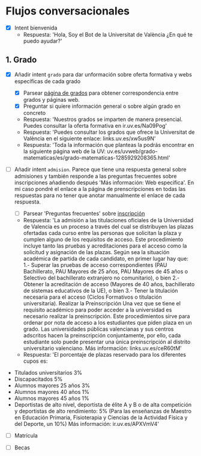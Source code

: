 # Flujos conversacionales

* [x] Intent bienvenida 
  * Respuesta: 'Hola, Soy el Bot de la Universitat de València ¿En qué te puedo ayudar?'

## 1. Grado

* [x] Añadir intent `grado` para dar unformación sobre oferta formativa y webs específicas de cada grado
    * [x] Parsear [página de grados](https://www.uv.es/uvweb/universidad/es/estudios-grado/oferta-grados/oferta-grados-1285846094474.html) para obtener correspondencia entre grados y páginas web.
    * [x] Preguntar si quiere información general o sobre algún grado en concreto
  * Respuesta: 'Nuestros grados se imparten de manera presencial. Puedes consultar la oferta formativa en ir.uv.es/Na09Pog'
  * Respuesta: 'Puedes consultar los grados que ofrece la Universitat de València en el siguiente enlace: links.uv.es/xw5us9N'
  * Respuesta: 'Toda la información que planteas la podrás encontrar en la siguiente página web de la UV: uv.es/uvweb/grado-matematicas/es/grado-matematicas-1285929208365.html'

* [ ] Añadir intent `admision`. Parece que tiene una respuesta general sobre admisiones y también responde a las preguntas frecuentes sobre inscripciones añadiendo después 'Más información: Web específica'. En mi caso pondré el enlace a la página de prenscripciones en todas las respuestas para no tener que anotar manualmente el enlace de cada respuesta.
    * [ ] Parsear 'Preguntas frecuentes' sobre [inscripción](https://www.uv.es/uvweb/universidad/es/estudios-grado/admision/preguntas-frecuentes-1286095200713.html)
  * Respuesta: 'La admisión a las titulaciones oficiales de la Universidad de Valencia es un proceso a través del cual se distribuyen las plazas ofertadas cada curso entre las personas que solicitan la plaza y cumplen alguno de los requisitos de acceso. Este procedimiento incluye tanto las pruebas y acreditaciones para el acceso como la solicitud y asignación de las plazas.
Según sea la situación académica de partida de cada candidato, en primer lugar hay que:
1.- Superar las pruebas de acceso correspondientes (PAU Bachillerato, PAU Mayores de 25 años, PAU Mayores de 45 años o Selectivo del bachillerato extranjero no comunitario), o bien
2.- Obtener la acreditación de acceso (Mayores de 40 años, bachillerato de sistemas educativos de la UE), o bien
3.- Tener la titulación necesaria para el acceso (Ciclos Formativos o titulación universitaria).
Realizar la Preinscripción
Una vez que se tiene el requisito académico para poder acceder a la universidad es necesario realizar la preinscripción. Este procedimientos sirve para ordenar por nota de acceso a los estudiantes que piden plaza en un grado. Las universidades públicas valencianas y sus centros adscritos hacen la preinscripción conjuntamente, por ello, cada estudiante solo puede presentar una única preinscripción al distrito universitario valenciano.
Más información: links.uv.es/ceR60tM'
  * Respuesta: 'El porcentaje de plazas reservado para los diferentes cupos es:
- Titulados universitarios 3%
- Discapacitados 5%
- Alumnos mayores 25 años 3%
- Alumnos mayores 40 años 1%
- Alumnos mayores 45 años 1%
- Deportistas de alto nivel, deportista de élite A y B o de alta competición y deportistas de alto rendimiento: 5% (Para las enseñanzas de Maestro en Educación Primaria, Fisioterapia y Ciencias de la Actividad Física y del Deporte, un 10%)
Más información: ir.uv.es/APXVmV4'

* [ ] Matrícula

* [ ] Becas



